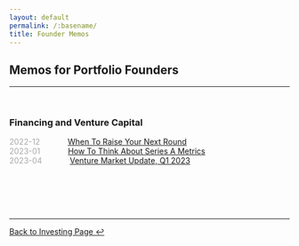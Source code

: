 ```yaml
---
layout: default
permalink: /:basename/
title: Founder Memos
---
```


## Memos for Portfolio Founders

----

<br/>

### Financing and Venture Capital

<!--
<span style="color:#A9A9A9;">2022-11</span> &emsp;&emsp;&emsp; [Macro Landscape, Q4 2022](/2022-11-macro-landscape)  
-->

<span style="color:#A9A9A9;">2022-12</span> &emsp;&emsp;&emsp; [When To Raise Your Next Round](/2022-12-when-to-raise)  
<span style="color:#A9A9A9;">2023-01</span> &emsp;&emsp;&emsp; [How To Think About Series A Metrics](/2023-01-series-a-metrics)  
<span style="color:#A9A9A9;">2023-04</span> &emsp;&emsp;&emsp; [Venture Market Update, Q1 2023](/2023-04-venture-market-update)  

<br/>
<br/>
<br/>
<br/>

----

[Back to Investing Page ↩](/investing)

<br/>
<br/>
<br/>
